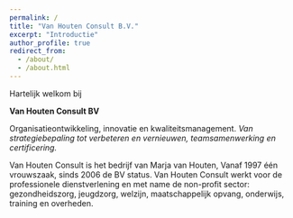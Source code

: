 ```yaml
---
permalink: /
title: "Van Houten Consult B.V."
excerpt: "Introductie"
author_profile: true
redirect_from: 
  - /about/
  - /about.html
---
```


Hartelijk welkom bij

**Van Houten Consult BV**

Organisatieontwikkeling, innovatie en kwaliteitsmanagement.
_Van strategiebepaling tot verbeteren en vernieuwen, teamsamenwerking en certificering._

Van Houten Consult is het bedrijf van Marja van Houten, Vanaf 1997 één vrouwszaak, sinds 2006 de BV status. 
Van Houten Consult werkt voor de professionele dienstverlening en met name de non-profit sector: gezondheidszorg, jeugdzorg, welzijn, maatschappelijk opvang, onderwijs, training en overheden. 

